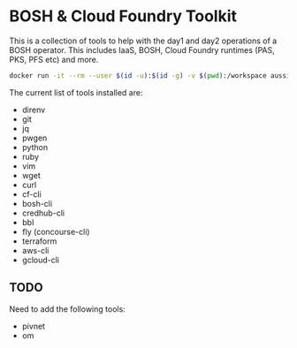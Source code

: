 # BOSH & Cloud Foundry Toolkit

This is a collection of tools to help with the day1 and day2 operations of a
BOSH operator. This includes IaaS, BOSH, Cloud Foundry runtimes (PAS, PKS, PFS
etc) and more.

``` bash
docker run -it --rm --user $(id -u):$(id -g) -v $(pwd):/workspace aussielunix/cftoolkit:latest /bin/bash

```

The current list of tools installed are:

* direnv
* git
* jq
* pwgen
* python
* ruby
* vim
* wget
* curl
* cf-cli
* bosh-cli
* credhub-cli
* bbl
* fly (concourse-cli)
* terraform
* aws-cli
* gcloud-cli

## TODO

Need to add the following tools:

* pivnet
* om
